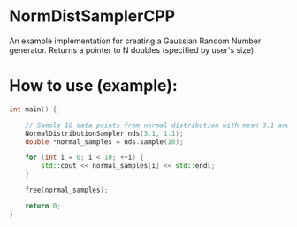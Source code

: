 # NormDistSamplerCPP
An example implementation for creating a Gaussian Random Number generator. Returns a pointer to N doubles (specified by user's size).

# How to use (example):
```c++
int main() {

    // Sample 10 data points from normal distribution with mean 3.1 and std deviation 1.1
    NormalDistributionSampler nds(3.1, 1.1);
    double *normal_samples = nds.sample(10);

    for (int i = 0; i < 10; ++i) {
        std::cout << normal_samples[i] << std::endl;
    }

    free(normal_samples);

    return 0;
}
```
